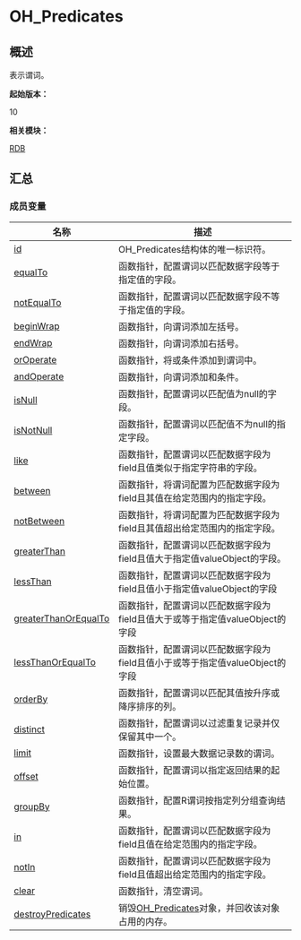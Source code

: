 # OH_Predicates


## 概述

表示谓词。

**起始版本：**

10

**相关模块：**

[RDB](_r_d_b.md)


## 汇总


### 成员变量

| 名称 | 描述 |
| -------- | -------- |
| [id](_r_d_b.md#id-14) | OH_Predicates结构体的唯一标识符。 |
| [equalTo](_r_d_b.md#equalto) | 函数指针，配置谓词以匹配数据字段等于指定值的字段。 |
| [notEqualTo](_r_d_b.md#notequalto) | 函数指针，配置谓词以匹配数据字段不等于指定值的字段。 |
| [beginWrap](_r_d_b.md#beginwrap) | 函数指针，向谓词添加左括号。 |
| [endWrap](_r_d_b.md#endwrap) | 函数指针，向谓词添加右括号。 |
| [orOperate](_r_d_b.md#oroperate) | 函数指针，将或条件添加到谓词中。 |
| [andOperate](_r_d_b.md#andoperate) | 函数指针，向谓词添加和条件。 |
| [isNull](_r_d_b.md#isnull-22) | 函数指针，配置谓词以匹配值为null的字段。 |
| [isNotNull](_r_d_b.md#isnotnull) | 函数指针，配置谓词以匹配值不为null的指定字段。 |
| [like](_r_d_b.md#like) | 函数指针，配置谓词以匹配数据字段为field且值类似于指定字符串的字段。 |
| [between](_r_d_b.md#between) | 函数指针，将谓词配置为匹配数据字段为field且其值在给定范围内的指定字段。 |
| [notBetween](_r_d_b.md#notbetween) | 函数指针，将谓词配置为匹配数据字段为field且其值超出给定范围内的指定字段。 |
| [greaterThan](_r_d_b.md#greaterthan) | 函数指针，配置谓词以匹配数据字段为field且值大于指定值valueObject的字段。 |
| [lessThan](_r_d_b.md#lessthan) | 函数指针，配置谓词以匹配数据字段为field且值小于指定值valueObject的字段 |
| [greaterThanOrEqualTo](_r_d_b.md#greaterthanorequalto) | 函数指针，配置谓词以匹配数据字段为field且值大于或等于指定值valueObject的字段 |
| [lessThanOrEqualTo](_r_d_b.md#lessthanorequalto) | 函数指针，配置谓词以匹配数据字段为field且值小于或等于指定值valueObject的字段 |
| [orderBy](_r_d_b.md#orderby) | 函数指针，配置谓词以匹配其值按升序或降序排序的列。 |
| [distinct](_r_d_b.md#distinct) | 函数指针，配置谓词以过滤重复记录并仅保留其中一个。 |
| [limit](_r_d_b.md#limit) | 函数指针，设置最大数据记录数的谓词。 |
| [offset](_r_d_b.md#offset) | 函数指针，配置谓词以指定返回结果的起始位置。 |
| [groupBy](_r_d_b.md#groupby) | 函数指针，配置R谓词按指定列分组查询结果。 |
| [in](_r_d_b.md#in) | 函数指针，配置谓词以匹配数据字段为field且值在给定范围内的指定字段。 |
| [notIn](_r_d_b.md#notin) | 函数指针，配置谓词以匹配数据字段为field且值超出给定范围内的指定字段。 |
| [clear](_r_d_b.md#clear-12) | 函数指针，清空谓词。 |
| [destroyPredicates](_r_d_b.md#destroypredicates) | 销毁[OH_Predicates](_o_h___predicates.md)对象，并回收该对象占用的内存。 |
